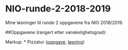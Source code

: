 # NIO-runde-2-2018-2019
Mine løsninger til runde 2 oppgavene fra NIO 2018/2019.

##Oppgavene (rangert etter vanskelighetsgrad):

Markup: * Pizzatur ([oppgave](oppgaver/Pizzatur(no).pdf), [løsning](losninger/Pizzatur.cpp))
